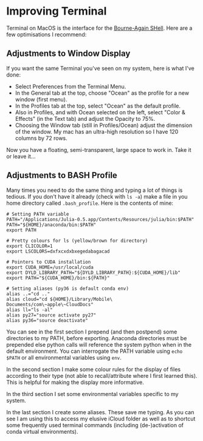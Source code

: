 # Improving Terminal
Terminal on MacOS is the interface for the [Bourne-Again SHell](https://en.wikipedia.org/wiki/Bash_(Unix_shell)). Here are a few optimisations I recommend:

## Adjustments to Window Display
If you want the same Terminal you've seen on my system, here is what I've done:

* Select Preferences from the Terminal Menu.
* In the General tab at the top, choose "Ocean" as the profile for a new window (first menu).
* In the Profiles tab at the top, select "Ocean" as the default profile.
* Also in Profiles, and with Ocean selected on the left, select "Color & Effects" (in the Text tab) and adjust the Opacity to 75%.
* Choosing the Window tab (still in Profiles/Ocean) adjust the dimension of the window. My mac has an ultra-high resolution so I have 120 columns by 72 rows.

Now you have a floating, semi-transparent, large space to work in. Take it or leave it...

## Adjustments to BASH Profile
Many times you need to do the same thing and typing a lot of things is tedious. If you don't have it already (check with ```ls -a```) make a file in you home directory called ```.bash_profile```. Here is the contents of mine:

```
# Setting PATH variable
PATH="/Applications/Julia-0.5.app/Contents/Resources/julia/bin:$PATH"
PATH="${HOME}/anaconda/bin:$PATH"
export PATH

# Pretty colours for ls (yellow/brown for directory)
export CLICOLOR=1
export LSCOLORS=dxfxcxdxbxegedabagacad

# Pointers to CUDA installation
export CUDA_HOME=/usr/local/cuda
export DYLD_LIBRARY_PATH="${DYLD_LIBRARY_PATH}:${CUDA_HOME}/lib"
export PATH="${CUDA_HOME}/bin:${PATH}"

# Setting aliases (py36 is default conda env)
alias ..="cd .."
alias cloud="cd ${HOME}/Library/Mobile\ Documents/com\~apple\~CloudDocs"
alias ll="ls -al"
alias py27="source activate py27"
alias py36="source deactivate"
```

You can see in the first section I prepend (and then postpend) some directories to my PATH, before exporting. Anaconda directories must be prepended else python calls will reference the system python when in the default environment. You can interrogate the PATH variable using ```echo $PATH``` or all environmental variables using ```env```.

In the second section I make some colour rules for the display of files according to their type (not able to recall/attribute where I first learned this). This is helpful for making the display more informative.

In the third section I set some environmental variables specific to my system.

In the last section I create some aliases. These save me typing. As you can see I am using this to access my elusive iCloud folder as well as to shortcut some frequently used terminal commands (including (de-)activation of conda virtual environments).
